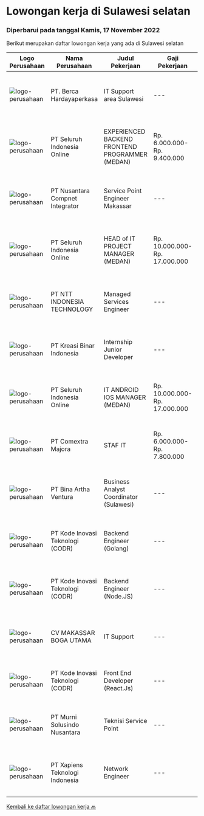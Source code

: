 
  # Lowongan kerja di Sulawesi selatan

  ### Diperbarui pada tanggal Kamis, 17 November 2022

  Berikut merupakan daftar lowongan kerja yang ada di Sulawesi selatan

  |Logo Perusahaan | Nama Perusahaan | Judul Pekerjaan | Gaji Pekerjaan | Lokasi | Deskripsi | Tanggal diunggah | Pranala |
  | -------------- | --------------- | --------------- | --------- | --------- | -------------- | ------- | ----------- |
  |![logo-perusahaan](https://image-service-cdn.seek.com.au/52f06d17b1599d3c6518c2d2dcd9c5373397d29d/ee4dce1061f3f616224767ad58cb2fc751b8d2dc)|PT. Berca Hardayaperkasa|IT Support area Sulawesi|---|Makassar|Tugas &amp; Tanggung Jawab: Install PC dan laptop dari sisi hardware dan software didalamnya. Troubleshooting terhadap perangkat jika ada kerusakan...|Kamis, 17 November 2022|https://www.jobstreet.co.id/id/job/it-support-area-sulawesi-4109935?token=0~0e616956-87f6-4ab6-8594-d81498bf073d&sectionRank=1&jobId=jobstreet-id-job-4109935|
|![logo-perusahaan](https://image-service-cdn.seek.com.au/c768f0670f8f8212da7de609b6af9d0b2e5134cc/ee4dce1061f3f616224767ad58cb2fc751b8d2dc)|PT Seluruh Indonesia Online|EXPERIENCED BACKEND FRONTEND PROGRAMMER (MEDAN)|Rp. 6.000.000-Rp. 9.400.000|Aceh|Memiliki pengalaman leadership sebagai Manager sebelumnya.Back End Engineer1. Memiliki pengalaman dalam membangun RESTful APIs2. Menguasai bahasa...|Rabu, 16 November 2022|https://www.jobstreet.co.id/id/job/experienced-backend-frontend-programmer-medan-4107985?token=0~0e616956-87f6-4ab6-8594-d81498bf073d&sectionRank=2&jobId=jobstreet-id-job-4107985|
|![logo-perusahaan](https://image-service-cdn.seek.com.au/faf1379cb2f8ff5c87162dc20c60c0d2f63dba1c/ee4dce1061f3f616224767ad58cb2fc751b8d2dc)|PT Nusantara Compnet Integrator|Service Point Engineer Makassar|---|Makassar|Kualifikasi: Pendidikan minimal S1 Teknik Komputer, Ilmu Komputer, Teknik Informatika atau Ilmu Komputer lainnya Memiliki pengalaman bekerja minimal 2...|Sabtu, 12 November 2022|https://www.jobstreet.co.id/id/job/service-point-engineer-makassar-4091995?token=0~0e616956-87f6-4ab6-8594-d81498bf073d&sectionRank=3&jobId=jobstreet-id-job-4091995|
|![logo-perusahaan](https://image-service-cdn.seek.com.au/c768f0670f8f8212da7de609b6af9d0b2e5134cc/ee4dce1061f3f616224767ad58cb2fc751b8d2dc)|PT Seluruh Indonesia Online|HEAD of IT PROJECT MANAGER  (MEDAN)|Rp. 10.000.000-Rp. 17.000.000|Aceh|Memiliki pengalaman leadership sebagai Manager sebelumnya.Back End Engineer1. Memiliki pengalaman dalam membangun RESTful APIs2. Menguasai bahasa...|Sabtu, 12 November 2022|https://www.jobstreet.co.id/id/job/head-of-it-project-manager-medan-4103880?token=0~0e616956-87f6-4ab6-8594-d81498bf073d&sectionRank=4&jobId=jobstreet-id-job-4103880|
|![logo-perusahaan](https://image-service-cdn.seek.com.au/c6f3acc5536d0163835e21db8e23dc7179605d50/ee4dce1061f3f616224767ad58cb2fc751b8d2dc)|PT NTT INDONESIA TECHNOLOGY|Managed Services Engineer|---|Makassar|Job Requirement(s):- Willing to be placed in Pomala, Makassar dan Sorowako- Minimum of Vocational High School (SMK IT)- Minimum 3 years of experience...|Jumat, 11 November 2022|https://www.jobstreet.co.id/id/job/managed-services-engineer-4103383?token=0~0e616956-87f6-4ab6-8594-d81498bf073d&sectionRank=5&jobId=jobstreet-id-job-4103383|
|![logo-perusahaan](https://image-service-cdn.seek.com.au/6c47838194d81699c68d6f90de3828ec60e8d96a/ee4dce1061f3f616224767ad58cb2fc751b8d2dc)|PT Kreasi Binar Indonesia|Internship Junior Developer|---|Makassar|Peserta akan mengikuti program internship selama enam bulan dengan kurikulum di bidang: IU/UX Designer Website Engineer Mobile Engineer Backend...|Senin, 14 November 2022|https://www.jobstreet.co.id/id/job/internship-junior-developer-4107800?token=0~0e616956-87f6-4ab6-8594-d81498bf073d&sectionRank=6&jobId=jobstreet-id-job-4107800|
|![logo-perusahaan](https://image-service-cdn.seek.com.au/c768f0670f8f8212da7de609b6af9d0b2e5134cc/ee4dce1061f3f616224767ad58cb2fc751b8d2dc)|PT Seluruh Indonesia Online|IT ANDROID IOS MANAGER (MEDAN)|Rp. 10.000.000-Rp. 17.000.000|Aceh|Memiliki pengalaman leadership sebagai Manager sebelumnya.PENGALAMAN di Android and IOS Manager.Back End Engineer1. Memiliki pengalaman dalam...|Jumat, 11 November 2022|https://www.jobstreet.co.id/id/job/it-android-ios-manager-medan-4103123?token=0~0e616956-87f6-4ab6-8594-d81498bf073d&sectionRank=7&jobId=jobstreet-id-job-4103123|
|![logo-perusahaan](https://image-service-cdn.seek.com.au/e07d1a406f1c330f643a8287c15429cde670d414/ee4dce1061f3f616224767ad58cb2fc751b8d2dc)|PT Comextra Majora|STAF IT|Rp. 6.000.000-Rp. 7.800.000|Makassar|Tugas dan tanggung jawab : Membuat dan mendesain program Melakukan perubahan program sesuai perkembangan dan kebutuhan Perusahaan Melakukan pemasangan...|Selasa, 08 November 2022|https://www.jobstreet.co.id/id/job/staf-it-4098233?token=0~0e616956-87f6-4ab6-8594-d81498bf073d&sectionRank=8&jobId=jobstreet-id-job-4098233|
|![logo-perusahaan](https://image-service-cdn.seek.com.au/f0261d19c15b4a7ad0edc9de580c4eba704e92a0/ee4dce1061f3f616224767ad58cb2fc751b8d2dc)|PT Bina Artha Ventura|Business Analyst Coordinator (Sulawesi)|---|Makassar|Menjaga atau memperbaiki kualitas cabang (PAR) yang berada dibawah koordinasinya. Mengelola jumlah aplikasi yang bisa di evaluasi. Membantu dalam...|Rabu, 09 November 2022|https://www.jobstreet.co.id/id/job/business-analyst-coordinator-sulawesi-4099282?token=0~0e616956-87f6-4ab6-8594-d81498bf073d&sectionRank=9&jobId=jobstreet-id-job-4099282|
|![logo-perusahaan](https://image-service-cdn.seek.com.au/6d97a4ffe0f325e8e84b260a2064eead4009eff7/ee4dce1061f3f616224767ad58cb2fc751b8d2dc)|PT Kode Inovasi Teknologi (CODR)|Backend Engineer (Golang)|---|Jakarta Raya|Requirements: Candidate must possess at least Bachelor's Degree in Engineering (Computer/Telecommunication), Computer Science/Information Technology...|Kamis, 10 November 2022|https://www.jobstreet.co.id/id/job/backend-engineer-golang-4082060?token=0~0e616956-87f6-4ab6-8594-d81498bf073d&sectionRank=10&jobId=jobstreet-id-job-4082060|
|![logo-perusahaan](https://image-service-cdn.seek.com.au/6d97a4ffe0f325e8e84b260a2064eead4009eff7/ee4dce1061f3f616224767ad58cb2fc751b8d2dc)|PT Kode Inovasi Teknologi (CODR)|Backend Engineer (Node.JS)|---|Yogyakarta|Requirements: Candidate must possess at least Bachelor's Degree in Engineering (Computer/Telecommunication), Computer Science/Information Technology...|Selasa, 08 November 2022|https://www.jobstreet.co.id/id/job/backend-engineer-node.js-4097631?token=0~0e616956-87f6-4ab6-8594-d81498bf073d&sectionRank=11&jobId=jobstreet-id-job-4097631|
|![logo-perusahaan](https://i.ibb.co/sqvTCh9/112815900-stock-vector-no-image-available-icon-flat-vector.webp)|CV MAKASSAR BOGA UTAMA|IT Support|---|Makassar|Kualifikasi Pekerjaan:  Usia maksimal 30 tahun  Pendidikan minimal S1 Sistem Informasi/Teknik Informatika  Menguasai Troubleshooting Hardware &amp;...|Jumat, 04 November 2022|https://www.jobstreet.co.id/id/job/it-support-4094156?token=0~0e616956-87f6-4ab6-8594-d81498bf073d&sectionRank=12&jobId=jobstreet-id-job-4094156|
|![logo-perusahaan](https://image-service-cdn.seek.com.au/f9a43488fb6cd9c390e0bc30837cba2409c40d5b/ee4dce1061f3f616224767ad58cb2fc751b8d2dc)|PT Kode Inovasi Teknologi (CODR)|Front End Developer (React.Js)|---|Jakarta Raya|We are currently looking for a Yogyakarta/Jakarta-based candidate to fill in as a Front End Developer in our company, with these following...|Senin, 07 November 2022|https://www.jobstreet.co.id/id/job/front-end-developer-react.js-4095757?token=0~0e616956-87f6-4ab6-8594-d81498bf073d&sectionRank=13&jobId=jobstreet-id-job-4095757|
|![logo-perusahaan](https://image-service-cdn.seek.com.au/ac1a14aaff971ca3957d22e9f2c18e5dbf9e94e6/ee4dce1061f3f616224767ad58cb2fc751b8d2dc)|PT Murni Solusindo Nusantara|Teknisi Service Point|---|Ternate|DESKRIPSI PEKERJAAN: Melakukan PM (Preventive Maintenance) dan CM (Corrective Maintenance) ke customer sesuai dengan SLA yang sudah ditetapkan....|Kamis, 20 Oktober 2022|https://www.jobstreet.co.id/id/job/teknisi-service-point-4075526?token=0~0e616956-87f6-4ab6-8594-d81498bf073d&sectionRank=14&jobId=jobstreet-id-job-4075526|
|![logo-perusahaan](https://image-service-cdn.seek.com.au/e34d3e0dc91405dbb4774a5b8d182715f739f7bd/ee4dce1061f3f616224767ad58cb2fc751b8d2dc)|PT Xapiens Teknologi Indonesia|Network Engineer|---|Makassar|Job description &amp; requirementsJob Description: 1. Network Configuration2. Network Device Preventive Maintenance3. Network Connection Monitoring...|Rabu, 16 November 2022|https://www.jobstreet.co.id/id/job/network-engineer-1033659728?token=0~0e616956-87f6-4ab6-8594-d81498bf073d&sectionRank=15&jobId=jobstreet-id-job-1033659728|


  [Kembali ke daftar lowongan kerja 🔙](../README.md#daftar-lowongan-kerja)
  